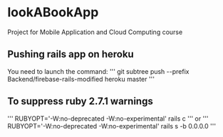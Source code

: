 # lookABookApp
Project for Mobile Application and Cloud Computing course


## Pushing rails app on heroku
You need to launch the command:
'''
git subtree push --prefix Backend/firebase-rails-modified heroku master
'''
## To suppress ruby 2.7.1 warnings
'''
RUBYOPT='-W:no-deprecated -W:no-experimental' rails c
'''
or
'''
RUBYOPT='-W:no-deprecated -W:no-experimental' rails s -b 0.0.0.0
'''
